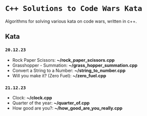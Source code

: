 # `C++ Solutions to Code Wars Kata`
Algorithms for solving various kata on code wars, written in c++.

## Kata
### `20.12.23`
- Rock Paper Scissors: **~/rock_paper_scissors.cpp**
- Grasshopper - Summation: **~/grass_hopper_summation.cpp**
- Convert a String to a Number: **~/string_to_number.cpp**
- Will you make it? (Zero Fuel): **~/zero_fuel.cpp**

### `21.12.23`
- Clock: **~/clock.cpp**
- Quarter of the year: **~/quarter_of.cpp**
- How good are you?: **~/how_good_are_you_really.cpp**

